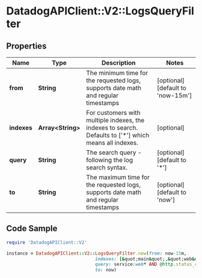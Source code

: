 # DatadogAPIClient::V2::LogsQueryFilter

## Properties

Name | Type | Description | Notes
------------ | ------------- | ------------- | -------------
**from** | **String** | The minimum time for the requested logs, supports date math and regular timestamps | [optional] [default to &#39;now-15m&#39;]
**indexes** | **Array&lt;String&gt;** | For customers with multiple indexes, the indexes to search. Defaults to [&#39;*&#39;] which means all indexes. | [optional] 
**query** | **String** | The search query - following the log search syntax. | [optional] [default to &#39;*&#39;]
**to** | **String** | The maximum time for the requested logs, supports date math and regular timestamps | [optional] [default to &#39;now&#39;]

## Code Sample

```ruby
require 'DatadogAPIClient::V2'

instance = DatadogAPIClient::V2::LogsQueryFilter.new(from: now-15m,
                                 indexes: [&quot;main&quot;,&quot;web&quot;],
                                 query: service:web* AND @http.status_code:[200 TO 299],
                                 to: now)
```


